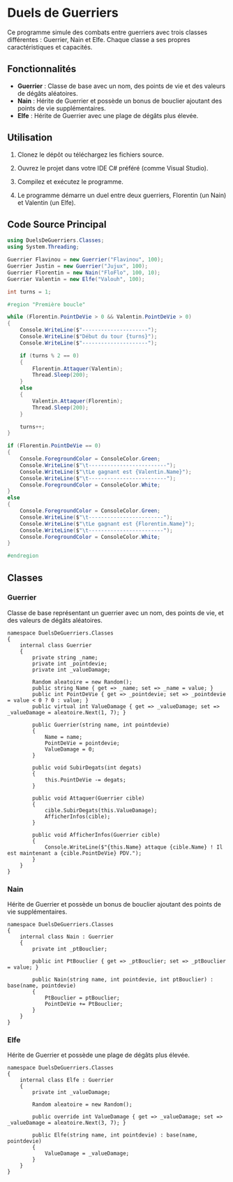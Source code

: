 # Duels de Guerriers

Ce programme simule des combats entre guerriers avec trois classes différentes : Guerrier, Nain et Elfe. Chaque classe a ses propres caractéristiques et capacités.

## Fonctionnalités

- **Guerrier** : Classe de base avec un nom, des points de vie et des valeurs de dégâts aléatoires.
- **Nain** : Hérite de Guerrier et possède un bonus de bouclier ajoutant des points de vie supplémentaires.
- **Elfe** : Hérite de Guerrier avec une plage de dégâts plus élevée.

## Utilisation

1. Clonez le dépôt ou téléchargez les fichiers source.

2. Ouvrez le projet dans votre IDE C# préféré (comme Visual Studio).

3. Compilez et exécutez le programme.

4. Le programme démarre un duel entre deux guerriers, Florentin (un Nain) et Valentin (un Elfe).

## Code Source Principal

```csharp
using DuelsDeGuerriers.Classes;
using System.Threading;

Guerrier Flavinou = new Guerrier("Flavinou", 100);
Guerrier Justin = new Guerrier("Jujux", 100);
Guerrier Florentin = new Nain("FloFlo", 100, 10);
Guerrier Valentin = new Elfe("Valouh", 100);

int turns = 1;

#region "Première boucle"

while (Florentin.PointDeVie > 0 && Valentin.PointDeVie > 0)
{
    Console.WriteLine($"---------------------");
    Console.WriteLine($"Début du tour {turns}");
    Console.WriteLine($"---------------------");

    if (turns % 2 == 0)
    {
        Florentin.Attaquer(Valentin);
        Thread.Sleep(200);
    } 
    else 
    {
        Valentin.Attaquer(Florentin);
        Thread.Sleep(200);
    }

    turns++;
}

if (Florentin.PointDeVie == 0)
{
    Console.ForegroundColor = ConsoleColor.Green;
    Console.WriteLine($"\t-------------------------");
    Console.WriteLine($"\tLe gagnant est {Valentin.Name}");
    Console.WriteLine($"\t-------------------------");
    Console.ForegroundColor = ConsoleColor.White;
} 
else
{
    Console.ForegroundColor = ConsoleColor.Green;
    Console.WriteLine($"\t------------------------");
    Console.WriteLine($"\tLe gagnant est {Florentin.Name}");
    Console.WriteLine($"\t------------------------");
    Console.ForegroundColor = ConsoleColor.White;
}

#endregion
```
## Classes

### **Guerrier** 

Classe de base représentant un guerrier avec un nom, des points de vie, et des valeurs de dégâts aléatoires.
```
namespace DuelsDeGuerriers.Classes
{
    internal class Guerrier
    {
        private string _name;
        private int _pointdevie;
        private int _valueDamage;

        Random aleatoire = new Random();
        public string Name { get => _name; set => _name = value; }
        public int PointDeVie { get => _pointdevie; set => _pointdevie = value < 0 ? 0 : value; }
        public virtual int ValueDamage { get => _valueDamage; set => _valueDamage = aleatoire.Next(1, 7); }

        public Guerrier(string name, int pointdevie)
        {
            Name = name;
            PointDeVie = pointdevie;
            ValueDamage = 0;
        }

        public void SubirDegats(int degats)
        {
            this.PointDeVie -= degats;
        }

        public void Attaquer(Guerrier cible)
        {
            cible.SubirDegats(this.ValueDamage);
            AfficherInfos(cible);
        }

        public void AfficherInfos(Guerrier cible)
        {
            Console.WriteLine($"{this.Name} attaque {cible.Name} ! Il est maintenant a {cible.PointDeVie} PDV.");
        }
    }
}
```

### **Nain**

Hérite de Guerrier et possède un bonus de bouclier ajoutant des points de vie supplémentaires.

```
namespace DuelsDeGuerriers.Classes
{
    internal class Nain : Guerrier
    {
        private int _ptBouclier;

        public int PtBouclier { get => _ptBouclier; set => _ptBouclier = value; }

        public Nain(string name, int pointdevie, int ptBouclier) : base(name, pointdevie)
        {
            PtBouclier = ptBouclier;
            PointDeVie += PtBouclier;
        }
    }
}
```

### **Elfe**

Hérite de Guerrier et possède une plage de dégâts plus élevée.

```
namespace DuelsDeGuerriers.Classes
{
    internal class Elfe : Guerrier
    {
        private int _valueDamage;

        Random aleatoire = new Random();

        public override int ValueDamage { get => _valueDamage; set => _valueDamage = aleatoire.Next(3, 7); }

        public Elfe(string name, int pointdevie) : base(name, pointdevie)
        {
            ValueDamage = _valueDamage;
        }
    }
}
